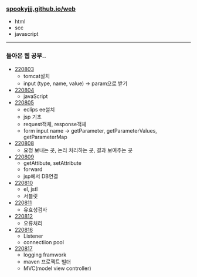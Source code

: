 ### [spookyjjj.github.io/web](http://spookyjjj.github.io/web)
- html
- scc
- javascript
----
### 돌아온 웹 공부..
- [220803](./web정리/220803.md)
  - tomcat설치
  - input (type, name, value) -> param으로 받기
- [220804](./web정리/220804.md)
  - javaScript
- [220805](./web정리/220805.md)
  - eclips ee설치
  - jsp 기초
  - request객체, response객체
  - form input name -> getParameter, getParameterValues, getParameterMap
- [220808](./web정리/220808.md)
  -  요청 보내는 곳, 논리 처리하는 곳, 결과 보여주는 곳
- [220809](./web정리/220809.md)
  - getAttibute, setAttribute
  - forward
  - jsp에서 DB연결
- [220810](./web정리/220810.md)
  - el, jstl
  - 서블릿
- [220811](./web정리/220811.md)
  - 유효성검사
- [220812](./web정리/220812.md)
  - 오류처리
- [220816](./web정리/220816.md)
  - Listener
  - connectiion pool
- [220817](./web정리/220817.md)
  - logging framwork
  - maven 프로젝트 빌더
  - MVC(model view controller)
